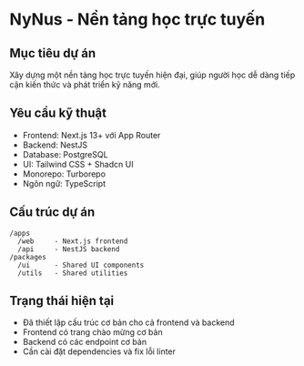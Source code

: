 # NyNus - Nền tảng học trực tuyến

## Mục tiêu dự án
Xây dựng một nền tảng học trực tuyến hiện đại, giúp người học dễ dàng tiếp cận kiến thức và phát triển kỹ năng mới.

## Yêu cầu kỹ thuật
- Frontend: Next.js 13+ với App Router
- Backend: NestJS
- Database: PostgreSQL
- UI: Tailwind CSS + Shadcn UI
- Monorepo: Turborepo
- Ngôn ngữ: TypeScript

## Cấu trúc dự án
```
/apps
  /web     - Next.js frontend
  /api     - NestJS backend
/packages
  /ui      - Shared UI components
  /utils   - Shared utilities
```

## Trạng thái hiện tại
- Đã thiết lập cấu trúc cơ bản cho cả frontend và backend
- Frontend có trang chào mừng cơ bản
- Backend có các endpoint cơ bản
- Cần cài đặt dependencies và fix lỗi linter
